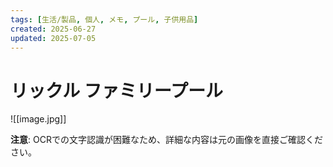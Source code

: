 ```yaml
---
tags: [生活/製品, 個人, メモ, プール, 子供用品]
created: 2025-06-27
updated: 2025-07-05
---
```


# リックル ファミリープール

![[image.jpg]]

**注意**: OCRでの文字認識が困難なため、詳細な内容は元の画像を直接ご確認ください。

